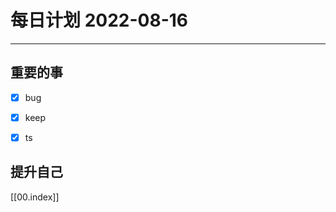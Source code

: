 #  每日计划 2022-08-16
---
## 重要的事
- [x]  bug
- [x]  keep
- [x]  ts




## 提升自己
  



[[00.index]]








